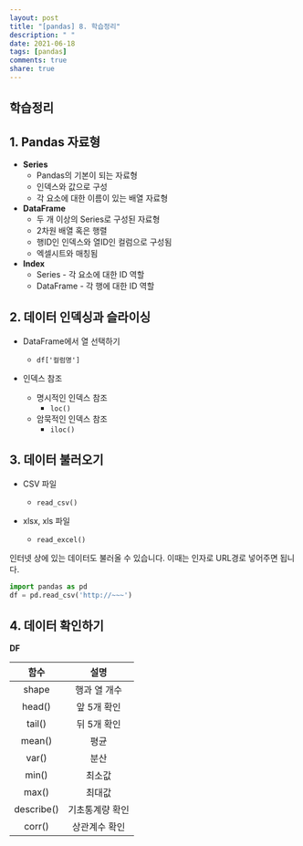```yaml
---
layout: post
title: "[pandas] 8. 학습정리"
description: " "
date: 2021-06-18
tags: [pandas]
comments: true
share: true
---
```



## 학습정리



## 1. Pandas 자료형

- **Series**
  - Pandas의 기본이 되는 자료형
  - 인덱스와 값으로 구성
  - 각 요소에 대한 이름이 있는 배열 자료형
- **DataFrame**
  - 두 개 이상의 Series로 구성된 자료형
  - 2차원 배열 혹은 행렬
  - 행ID인 인덱스와 열ID인 컬럼으로 구성됨
  - 엑셀시트와 매칭됨
- **Index**
  - Series - 각 요소에 대한 ID 역할
  - DataFrame - 각 행에 대한 ID 역할



## 2. 데이터 인덱싱과 슬라이싱

- DataFrame에서 열 선택하기
  - `df['컬럼명']`



- 인덱스 참조
  - 명시적인 인덱스 참조
    - `loc()`
  - 암묵적인 인덱스 참조
    - `iloc()`





## 3. 데이터 불러오기

- CSV 파일
  - `read_csv()`



- xlsx, xls 파일
  - `read_excel()`



인터넷 상에 있는 데이터도 불러올 수 있습니다. 이때는 인자로 URL경로 넣어주면 됩니다.

```python
import pandas as pd
df = pd.read_csv('http://~~~')
```





## 4. 데이터 확인하기

**DF**

|    함수    |      설명       |
| :--------: | :-------------: |
|   shape    |  행과 열 개수   |
|   head()   |   앞 5개 확인   |
|   tail()   |   뒤 5개 확인   |
|   mean()   |      평균       |
|   var()    |      분산       |
|   min()    |     최소값      |
|   max()    |     최대값      |
| describe() | 기초통계량 확인 |
|   corr()   |  상관계수 확인  |

